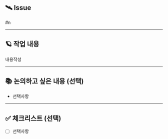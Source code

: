 ## 🛰️ Issue
#n

---

## 🪐 작업 내용
내용작성

---

## 📚 논의하고 싶은 내용 (선택)
- 선택사항

---

## ✅ 체크리스트 (선택)
- [ ]  선택사항